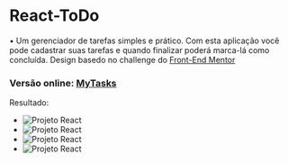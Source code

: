 # React-ToDo

• Um gerenciador de tarefas simples e prático. Com esta aplicação você pode cadastrar suas tarefas e quando finalizar poderá marca-lá como concluída. Design basedo no challenge do [Front-End Mentor](https://www.frontendmentor.io/challenges/todo-app-Su1_KokOW/hub)



### Versão online: [MyTasks](https://gg-tasks.netlify.app)

Resultado:

* ![Projeto React](https://cdn.discordapp.com/attachments/786006828466044931/1076550551522771036/homeTask.png) 
* ![Projeto React](https://cdn.discordapp.com/attachments/786006828466044931/1076550857589526629/code.png)
*  ![Projeto React](https://cdn.discordapp.com/attachments/786006828466044931/1076551066067402803/todo.png)  
*  ![Projeto React](https://cdn.discordapp.com/attachments/786006828466044931/1076551213820162108/todo-light.png) 